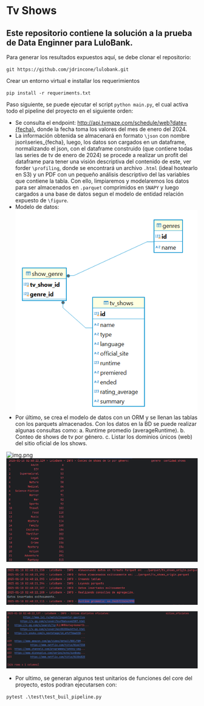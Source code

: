 
# Tv Shows

## Este repositorio contiene la solución a la prueba de Data Enginner para LuloBank.


Para generar los resultados expuestos aquí, se debe clonar el repositorio:

`git https://github.com/jdrincone/lulobank.git`

Crear un entorno virtual e installar los requerimientos

 `pip install -r requeriments.txt`

Paso siguiente, se puede ejecutar el script `python main.py`,
el cual activa todo el pipeline del proyecto en el siguiente orden:

- Se consulta el endpoint: http://api.tvmaze.com/schedule/web?date={fecha},
  donde la fecha toma los valores del mes de enero del 2024.
- La información obtenida se almacenará en formato `\json` con nombre json\series_{fecha}, luego, los datos
  son cargados en un dataframe, normalizando el json, con el dataframe construido (que contiene todas las series de tv 
  de enero de 2024) se procede a realizar un profit del dataframe para tener una visión descriptiva del contenido de
  este, ver forder `\profiling`, donde se encontrará un archivo `.html` (ideal hostearlo en S3) y un PDF con un pequeño 
  análisis descriptivo del las variables que contiene la tabla. Con ello, limpiaremos y modelaremos
  los datos para ser almacenados en `.parquet` comprimidos en `SNAPY` y luego cargados a una base de
  datos segun el modelo de entidad relación expuesto de `\figure`.
- Modelo de datos:
![image/modelo_datos.png](image/modelo_datos.png)
- Por último, se crea el modelo de datos con un ORM y se llenan las tablas con los parquets almacenados.
 Con los datos en la BD se puede realizar algunas consultas como:
  a. Runtime promedio (averageRuntime).
  b. Conteo de shows de tv por género.
   c. Listar los dominios únicos (web) del sitio oficial de los shows.

![img.png](img.png)
![image/cant_show_genero.png](image/cant_show_genero.png)

![image/runtime.png](image/runtime.png)

![image/lista.png](image/lista.png)


- Por ultimo, se generan algunos test unitarios de funciones 
  del core del proyecto, estos podran ejecutarsen con:

`pytest .\test\test_buil_pipeline.py`
